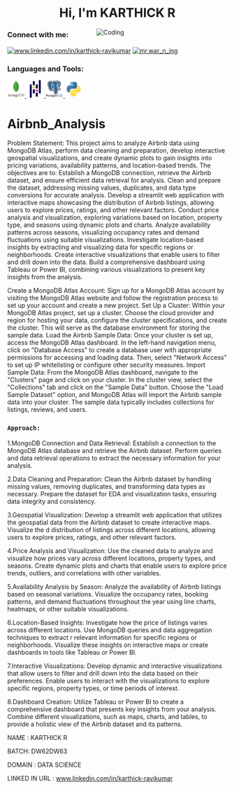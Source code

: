 <h1 align="center">Hi, I'm KARTHICK R</h1>
<img align="right" alt="Coding" width="300" src="https://i.pinimg.com/originals/22/ec/a5/22eca5279938be421a59912912ee8458.gif">

<h3 align="left">Connect with me:</h3>
<p align="left">
<a href="www.linkedin.com/in/karthick-ravikumar" target="blank"><img align="center" src="https://raw.githubusercontent.com/rahuldkjain/github-profile-readme-generator/master/src/images/icons/Social/linked-in-alt.svg" alt="www.linkedin.com/in/karthick-ravikumar" height="30" width="40" /></a>
<a href="https://www.instagram.com/rajendsathish_sk/?hl=en" target="blank"><img align="center" src="https://raw.githubusercontent.com/rahuldkjain/github-profile-readme-generator/master/src/images/icons/Social/instagram.svg" alt="mr.war_n_ing" height="30" width="40" /></a>
</p>

<h3 align="left">Languages and Tools:</h3>
<p align="left"> <a href="https://www.mongodb.com/" target="_blank" rel="noreferrer"> <img src="https://raw.githubusercontent.com/devicons/devicon/master/icons/mongodb/mongodb-original-wordmark.svg" alt="mongodb" width="40" height="40"/> </a> <a href="https://pandas.pydata.org/" target="_blank" rel="noreferrer"> <img src="https://raw.githubusercontent.com/devicons/devicon/2ae2a900d2f041da66e950e4d48052658d850630/icons/pandas/pandas-original.svg" alt="pandas" width="40" height="40"/> </a> <a href="https://www.postgresql.org" target="_blank" rel="noreferrer"> <img src="https://raw.githubusercontent.com/devicons/devicon/master/icons/postgresql/postgresql-original-wordmark.svg" alt="postgresql" width="40" height="40"/> </a> <a href="https://www.python.org" target="_blank" rel="noreferrer"> <img src="https://raw.githubusercontent.com/devicons/devicon/master/icons/python/python-original.svg" alt="python" width="40" height="40"/> </a> </p>




# Airbnb_Analysis

Problem Statement: This project aims to analyze Airbnb data using MongoDB Atlas, perform data cleaning and preparation, develop interactive geospatial visualizations, and create dynamic plots to gain insights into pricing variations, availability patterns, and location-based trends. The objectives are to: Establish a MongoDB connection, retrieve the Airbnb dataset, and ensure efficient data retrieval for analysis. Clean and prepare the dataset, addressing missing values, duplicates, and data type conversions for accurate analysis. Develop a streamlit web application with interactive maps showcasing the distribution of Airbnb listings, allowing users to explore prices, ratings, and other relevant factors. Conduct price analysis and visualization, exploring variations based on location, property type, and seasons using dynamic plots and charts. Analyze availability patterns across seasons, visualizing occupancy rates and demand fluctuations using suitable visualizations. Investigate location-based insights by extracting and visualizing data for specific regions or neighborhoods. Create interactive visualizations that enable users to filter and drill down into the data. Build a comprehensive dashboard using Tableau or Power BI, combining various visualizations to present key insights from the analysis.

Create a MongoDB Atlas Account: Sign up for a MongoDB Atlas account by visiting the MongoDB Atlas website and follow the registration process to set up your account and create a new project. Set Up a Cluster: Within your MongoDB Atlas project, set up a cluster. Choose the cloud provider and region for hosting your data, configure the cluster specifications, and create the cluster. This will serve as the database environment for storing the sample data. Load the Airbnb Sample Data: Once your cluster is set up, access the MongoDB Atlas dashboard. In the left-hand navigation menu, click on "Database Access" to create a database user with appropriate permissions for accessing and loading data. Then, select "Network Access" to set up IP whitelisting or configure other security measures. Import Sample Data: From the MongoDB Atlas dashboard, navigate to the "Clusters" page and click on your cluster. In the cluster view, select the "Collections" tab and click on the "Sample Data" button. Choose the "Load Sample Dataset" option, and MongoDB Atlas will import the Airbnb sample data into your cluster. The sample data typically includes collections for listings, reviews, and users.

### `Approach:`

1.MongoDB Connection and Data Retrieval: Establish a connection to the MongoDB Atlas database and retrieve the Airbnb dataset. Perform queries and data retrieval              operations to extract the necessary information for your analysis.

2.Data Cleaning and Preparation: Clean the Airbnb dataset by handling missing values, removing duplicates, and transforming data types as necessary. Prepare the               dataset for EDA and visualization tasks, ensuring data integrity and consistency.

3.Geospatial Visualization: Develop a streamlit web application that utilizes the geospatial data from the Airbnb dataset to create interactive maps. Visualize the d          distribution of listings across different locations, allowing users to explore prices, ratings, and other relevant factors.

4.Price Analysis and Visualization: Use the cleaned data to analyze and visualize how prices vary across different locations, property types, and seasons. Create              dynamic plots and charts that enable users to explore price trends, outliers, and correlations with other variables.

5.Availability Analysis by Season: Analyze the availability of Airbnb listings based on seasonal variations. Visualize the occupancy rates, booking patterns, and              demand fluctuations throughout the year using line charts, heatmaps, or other suitable visualizations.

6.Location-Based Insights: Investigate how the price of listings varies across different locations. Use MongoDB queries and data aggregation techniques to extract    r        relevant  information for specific regions or neighborhoods. Visualize these insights on interactive maps or create dashboards in tools like Tableau or Power BI.

7.Interactive Visualizations: Develop dynamic and interactive visualizations that allow users to filter and drill down into the data based on their preferences. Enable        users to interact with the visualizations to explore specific regions, property types, or time periods of interest.

8.Dashboard Creation: Utilize Tableau or Power BI to create a comprehensive dashboard that presents key insights from your analysis. Combine different visualizations,         such as maps, charts, and tables, to provide a holistic view of the Airbnb dataset and its patterns.

NAME : KARTHICK R

BATCH: DW62DW63

DOMAIN : DATA SCIENCE

LINKED IN URL : www.linkedin.com/in/karthick-ravikumar
